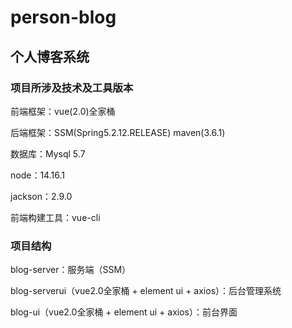 # person-blog
## 个人博客系统

### 项目所涉及技术及工具版本

前端框架：vue(2.0)全家桶

后端框架：SSM(Spring5.2.12.RELEASE)  maven(3.6.1)

数据库：Mysql 5.7

node：14.16.1

jackson：2.9.0

前端构建工具：vue-cli

### 项目结构

blog-server：服务端（SSM）

blog-serverui（vue2.0全家桶 + element ui + axios）：后台管理系统

blog-ui（vue2.0全家桶 + element ui + axios）：前台界面

